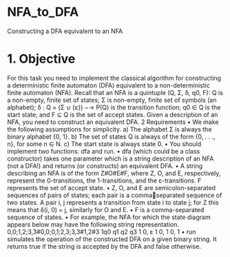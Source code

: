 # NFA_to_DFA
Constructing a DFA equivalent to an NFA
# 1. Objective
For this task you need to implement the classical algorithm for constructing a deterministic
finite automaton (DFA) equivalent to a non-deterministic finite automaton (NFA). Recall that
an NFA is a quintuple (Q, Σ, δ, q0, F): Q is a non-empty, finite set of states; Σ is non-empty,
finite set of symbols (an alphabet); δ : Q × (Σ ∪ {ε}) −→ P(Q) is the transition function;
q0 ∈ Q is the start state; and F ⊆ Q is the set of accept states. Given a description of an
NFA, you need to construct an equivalent DFA.
2 Requirements
• We make the following assumptions for simplicity.
a) The alphabet Σ is always the binary alphabet {0, 1}.
b) The set of states Q is always of the form {0, . . ., n}, for some n ∈ N.
c) The start state is always state 0.
• You should implement two functions: dfa and run.
• dfa (which could be a class constructor) takes one parameter which is a string description
of an NFA (not a DFA!) and returns (or constructs) an equivalent DFA.
• A string describing an NFA is of the form Z#O#E#F, where Z, O, and E, respectively,
represent the 0-transitions, the 1-transitions, and the ε-transitions. F represents the set
of accept state.
• Z, O, and E are semicolon-separated sequences of pairs of states; each pair is a commaseparated sequence of two states. A pair i, j represents a transition from state i to state
j; for Z this means that δ(i, 0) = j, similarly for O and E.
• F is a comma-separated sequence of states.
• For example, the NFA for which the state diagram appears below may have the following
string representation.
0,0;1,2;3,3#0,0;0,1;2,3;3,3#1,2#3
1q0 q1 q2 q3
1 0, ε 1
0, 1 0, 1
• run simulates the operation of the constructed DFA on a given binary string. It returns
true if the string is accepted by the DFA and false otherwise.
